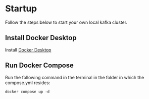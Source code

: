 # Startup
Follow the steps below to start your own local kafka cluster.

## Install Docker Desktop
Install [Docker Desktop](https://www.docker.com/products/docker-desktop/)

## Run Docker Compose
Run the following command in the terminal in the folder in which the compose.yml resides:
```
docker compose up -d
```